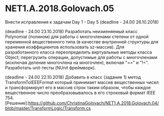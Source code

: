 # NET1.A.2018.Golovach.05

Внести исправления к задачам Day 1 - Day 5 (deadline - 24.00 26.10.2018)

(deadline - 24.00 23.10.2018) Разработать неизменяемый класс Polynomial (полином) для работы с многочленами степени от одной переменной вещественного типа (в качестве внутренней структуры для хранения коэффициентов использовать sz-массив). Для разработанного класса переопределить виртуальные методы класса Object; перегрузить операции, допустимые для работы с многочленами (исключая деление многочлена на многочлен), включая "==" и "!=". Разработать unit-тесты (NUnit фреймворк).


(deadline - 24.00 22.10.2018) Добавить в класс (задание 1) метод TransformToIEEEFormat который принимает массив вещественных чисел и трансформирует его в массив строк таким образом, чтобы каждое вещественное число преобразовывалось в его строковый формат IEEE 754.
[Решение]:https://github.com/ChristinaGolovach/NET1.A.2018.Golovach.04/blob/master/TransformLogic/Transform.cs
